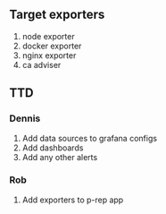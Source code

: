 

## Target exporters

1. node exporter
1. docker exporter
1. nginx exporter
1. ca adviser


## TTD
### Dennis
1. Add data sources to grafana configs
1. Add dashboards
1. Add any other alerts


### Rob
1. Add exporters to p-rep app
